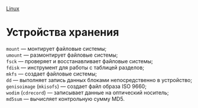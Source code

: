 [Linux](./Linux.md)

# Устройства хранения

`mount` — монтирует файловые системы;  
`umount` — размонтирует файловые системы;  
`fsck` — проверяет и восстанавливает файловые системы;  
`fdisk` — инструмент для работы с таблицей разделов;  
`mkfs` — создает файловые системы;  
`dd` — выполняет запись данных блоками непосредственно в устройство;  
`genisoimage` (`mkisofs`) — создает файл образа ISO 9660;  
`wodim` (`cdrecord`) — записывает данные на оптический носитель;  
`md5sum` — вычисляет контрольную сумму MD5.

